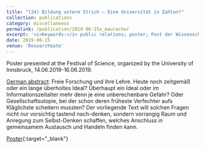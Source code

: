 ```yaml
---
title: "(24) Bildung unterm Strich – Eine Universität in Zahlen?"
collection: publications
category: miscellaneous
permalink: /publication/2019-06-15a_mauracher
excerpt: '<i>Keywords:</i> public relations; poster; Fest der Wissenschaft (Festival of Science), University of Innsbruck; 14.06.2019-16.06.2019'
date: 2019-06-15
venue: 'ResearchGate'
---
```


Poster presented at the Festival of Science, organized by the University of Innsbruck, 14.06.2019-16.06.2019.

<u>German abstract</u>: Freie Forschung und ihre Lehre. Heute noch zeitgemäß oder ein lange überholtes Ideal? Überhaupt ein Ideal oder im Informationszeitalter mehr denn je eine unberechenbare Gefahr? Oder Gesellschaftsutopie, bei der schon deren früheste Verfechter aufs Kläglichste scheitern mussten? Der vorliegende Text will solchen Fragen nicht nur vorsichtig tastend nach-denken, sondern vorrangig Raum und Anregung zum Selbst-Denken schaffen, welches Anschluss in gemeinsamem Austausch und Handeln finden kann.

[Poster](https://doi.org/10.13140/RG.2.2.15171.89121){:target="_blank"}